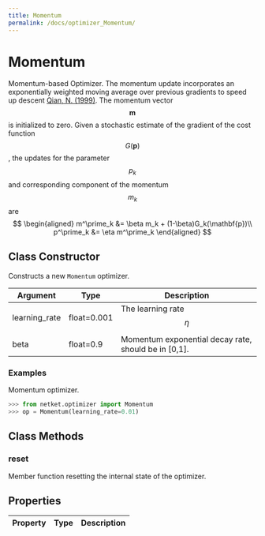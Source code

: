 ```yaml
---
title: Momentum
permalink: /docs/optimizer_Momentum/
---
```

# Momentum
Momentum-based Optimizer. The momentum update incorporates an exponentially weighted moving average over previous gradients to speed up descent [Qian, N. (1999)](http://citeseerx.ist.psu.edu/viewdoc/download?doi=10.1.1.57.5612&rep=rep1&type=pdf). The momentum vector $$\mathbf{m}$$ is initialized to zero. Given a stochastic estimate of the gradient of the cost function $$G(\mathbf{p})$$, the updates for the parameter $$p_k$$ and corresponding component of the momentum $$m_k$$ are $$ \begin{aligned} m^\prime_k &= \beta m_k + (1-\beta)G_k(\mathbf{p})\\ p^\prime_k &= \eta m^\prime_k \end{aligned} $$

## Class Constructor
Constructs a new ``Momentum`` optimizer.

|  Argument   |   Type    |                    Description                     |
|-------------|-----------|----------------------------------------------------|
|learning_rate|float=0.001|The learning rate $$ \eta $$                        |
|beta         |float=0.9  |Momentum exponential decay rate, should be in [0,1].|


### Examples
Momentum optimizer.

```python
>>> from netket.optimizer import Momentum
>>> op = Momentum(learning_rate=0.01)

```



## Class Methods 
### reset
Member function resetting the internal state of the optimizer.


## Properties

|Property|Type|Description|
|--------|----|-----------|

